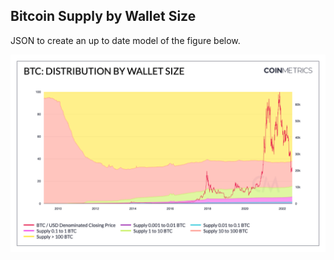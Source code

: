 ## Bitcoin Supply by Wallet Size

JSON to create an up to date model of the figure below. 

![HR](./BTC_Distribution_by_Wallet_Size(1).png)
